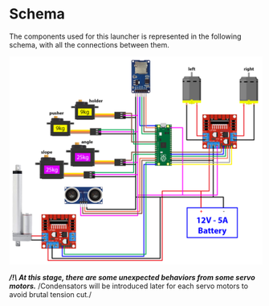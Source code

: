 # Schema
The components used for this launcher is represented in the following schema, with all the connections between them.

![Component schema](../img/components-connection-schema.png)

***/!\ At this stage, there are some unexpected behaviors from some servo motors.***
/Condensators will be introduced later for each servo motors to avoid brutal tension cut./
